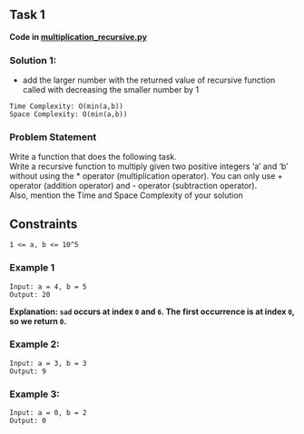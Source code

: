 ## Task 1
**Code in [multiplication_recursive.py](multiplication_recursive.py)**
### Solution 1: 
- add the larger number with the returned value of recursive function called with decreasing the smaller number by 1
````
Time Complexity: O(min(a,b))
Space Complexity: O(min(a,b))
````
### Problem Statement
Write a function that does the following task.<br>
Write a recursive function to multiply given two positive integers ‘a’ and ‘b’
without using the * operator (multiplication operator).
You can only use + operator (addition operator) and - operator (subtraction operator). <br>
Also, mention the Time and Space Complexity of your solution
## Constraints
```
1 <= a, b <= 10^5
```
### Example 1
```
Input: a = 4, b = 5
Output: 20
```
**Explanation:  `sad` occurs at index `0` and `6`. The first occurrence is at index `0`, so we return `0`.**

### Example 2:
```
Input: a = 3, b = 3
Output: 9
```
### Example 3:
```
Input: a = 0, b = 2
Output: 0
```